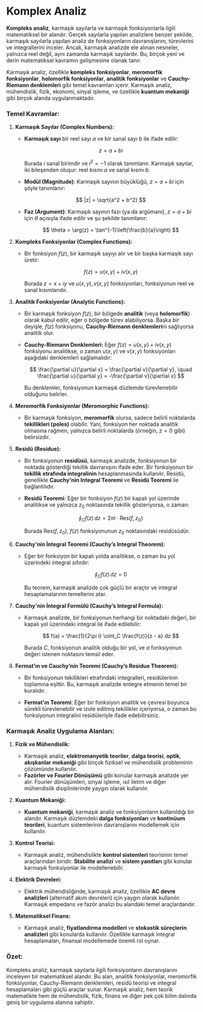# Komplex Analiz

**Kompleks analiz**, karmaşık sayılarla ve karmaşık fonksiyonlarla ilgili matematiksel bir alandır. Gerçek sayılarla yapılan analizlere benzer şekilde, karmaşık sayılarla yapılan analiz de fonksiyonların davranışlarını, türevlerini ve integrallerini inceler. Ancak, karmaşık analizde ele alınan nesneler, yalnızca reel değil, aynı zamanda karmaşık sayılardır. Bu, birçok yeni ve derin matematiksel kavramın gelişmesine olanak tanır.

Karmaşık analiz, özellikle **kompleks fonksiyonlar**, **meromorfik fonksiyonlar**, **holomorfik fonksiyonlar**, **analitik fonksiyonlar** ve **Cauchy-Riemann denklemleri** gibi temel kavramları içerir. Karmaşık analiz, mühendislik, fizik, ekonomi, sinyal işleme, ve özellikle **kuantum mekaniği** gibi birçok alanda uygulanmaktadır.

### Temel Kavramlar:

1. **Karmaşık Sayılar (Complex Numbers):**

   * **Karmaşık sayı** bir reel sayı $a$ ve bir sanal sayı $b$ ile ifade edilir:

     $$
     z = a + bi
     $$

     Burada $i$ sanal birimdir ve $i^2 = -1$ olarak tanımlanır. Karmaşık sayılar, iki bileşenden oluşur: reel kısmı $a$ ve sanal kısmı $b$.

   * **Modül (Magnitude)**: Karmaşık sayının büyüklüğü, $z = a + bi$ için şöyle tanımlanır:

     $$
     |z| = \sqrt{a^2 + b^2}
     $$

   * **Faz (Argument)**: Karmaşık sayının fazı (ya da argümanı), $z = a + bi$ için $\theta$ açısıyla ifade edilir ve şu şekilde tanımlanır:

     $$
     \theta = \arg(z) = \tan^{-1}\left(\frac{b}{a}\right)
     $$

2. **Kompleks Fonksiyonlar (Complex Functions):**

   * Bir fonksiyon $f(z)$, bir karmaşık sayıyı alır ve bir başka karmaşık sayı üretir:

     $$
     f(z) = u(x, y) + iv(x, y)
     $$

     Burada $z = x + iy$ ve $u(x, y), v(x, y)$ fonksiyonları, fonksiyonun reel ve sanal kısımlarıdır.

3. **Analitik Fonksiyonlar (Analytic Functions):**

   * Bir karmaşık fonksiyon $f(z)$, bir bölgede **analitik** (veya **holomorfik**) olarak kabul edilir, eğer o bölgede türev alabiliyorsa. Başka bir deyişle, $f(z)$ fonksiyonu, **Cauchy-Riemann denklemleri**ni sağlıyorsa analitik olur.

   * **Cauchy-Riemann Denklemleri:** Eğer $f(z) = u(x, y) + iv(x, y)$ fonksiyonu analitikse, o zaman $u(x, y)$ ve $v(x, y)$ fonksiyonları aşağıdaki denklemleri sağlamalıdır:

     $$
     \frac{\partial u}{\partial x} = \frac{\partial v}{\partial y}, \quad \frac{\partial u}{\partial y} = -\frac{\partial v}{\partial x}
     $$

     Bu denklemler, fonksiyonun karmaşık düzlemde türevlenebilir olduğunu belirler.

4. **Meromorfik Fonksiyonlar (Meromorphic Functions):**

   * Bir karmaşık fonksiyon, **meromorfik** olursa, sadece belirli noktalarda **tekillikleri (poles)** olabilir. Yani, fonksiyon her noktada analitik olmasına rağmen, yalnızca belirli noktalarda (örneğin, $z = 0$ gibi) belirsizdir.

5. **Residü (Residue):**

   * Bir fonksiyonun **residüsü**, karmaşık analizde, fonksiyonun bir noktada gösterdiği tekillik davranışını ifade eder. Bir fonksiyonun bir **tekillik etrafında integralinin** hesaplanmasında kullanılır. Residü, genellikle **Cauchy'nin Integral Teoremi** ve **Residü Teoremi** ile bağlantılıdır.

   * **Residü Teoremi**: Eğer bir fonksiyon $f(z)$ bir kapalı yol üzerinde analitikse ve yalnızca $z_0$ noktasında tekillik gösteriyorsa, o zaman:

     $$
     \oint_C f(z) \, dz = 2\pi i \cdot \text{Res}(f, z_0)
     $$

     Burada $\text{Res}(f, z_0)$, $f(z)$ fonksiyonunun $z_0$ noktasındaki residüsüdür.

6. **Cauchy'nin İntegral Teoremi (Cauchy’s Integral Theorem):**

   * Eğer bir fonksiyon bir kapalı yolda analitikse, o zaman bu yol üzerindeki integral sıfırdır:

     $$
     \oint_C f(z) \, dz = 0
     $$

     Bu teorem, karmaşık analizde çok güçlü bir araçtır ve integral hesaplamalarının temellerini atar.

7. **Cauchy'nin İntegral Formülü (Cauchy’s Integral Formula):**

   * Karmaşık analizde, bir fonksiyonun herhangi bir noktadaki değeri, bir kapalı yol üzerindeki integral ile ifade edilebilir:

     $$
     f(a) = \frac{1}{2\pi i} \oint_C \frac{f(z)}{z - a} dz
     $$

     Burada $C$, fonksiyonun analitik olduğu bir yol, ve $a$ fonksiyonun değeri istenen noktasını temsil eder.

8. **Fermat’ın ve Cauchy’nin Teoremi (Cauchy’s Residue Theorem):**

   * Bir fonksiyonun tekillikleri etrafındaki integralleri, residülerinin toplamına eşittir. Bu, karmaşık analizde entegre etmenin temel bir kuralıdır.

   * **Fermat'ın Teoremi**: Eğer bir fonksiyon analitik ve çevresi boyunca sürekli türevlenebilir ve izole edilmiş tekillikler içeriyorsa, o zaman bu fonksiyonun integralini residüleriyle ifade edebilirsiniz.

### Karmaşık Analiz Uygulama Alanları:

1. **Fizik ve Mühendislik:**

   * Karmaşık analiz, **elektromanyetik teoriler**, **dalga teorisi**, **optik**, **akışkanlar mekaniği** gibi birçok fiziksel ve mühendislik probleminin çözümünde kullanılır.
   * **Fazörler ve Fourier Dönüşümü** gibi konular karmaşık analizde yer alır. Fourier dönüşümleri, sinyal işleme, ısıl iletim ve diğer mühendislik disiplinlerinde yaygın olarak kullanılır.

2. **Kuantum Mekaniği:**

   * **Kuantum mekaniği**, karmaşık analiz ve fonksiyonların kullanıldığı bir alandır. Karmaşık düzlemdeki **dalga fonksiyonları** ve **kontinüum teorileri**, kuantum sistemlerinin davranışlarını modellemek için kullanılır.

3. **Kontrol Teorisi:**

   * Karmaşık analiz, mühendislikte **kontrol sistemleri** teorisinin temel araçlarından biridir. **Stabilite analizi** ve **sistem yanıtları** gibi konular karmaşık fonksiyonlar ile modellenebilir.

4. **Elektrik Devreleri:**

   * Elektrik mühendisliğinde, karmaşık analiz, özellikle **AC devre analizleri** (alternatif akım devreleri) için yaygın olarak kullanılır. Karmaşık empedans ve fazör analizi bu alandaki temel araçlardandır.

5. **Matematiksel Finans:**

   * Karmaşık analiz, **fiyatlandırma modelleri** ve **stokastik süreçlerin analizleri** gibi konularda kullanılır. Özellikle karmaşık integral hesaplamaları, finansal modellemede önemli rol oynar.

### Özet:

Kompleks analiz, karmaşık sayılarla ilgili fonksiyonların davranışlarını inceleyen bir matematiksel alandır. Bu alan, analitik fonksiyonlar, meromorfik fonksiyonlar, Cauchy-Riemann denklemleri, residü teorisi ve integral hesaplamaları gibi güçlü araçlar sunar. Karmaşık analiz, hem teorik matematikte hem de mühendislik, fizik, finans ve diğer pek çok bilim dalında geniş bir uygulama alanına sahiptir.
